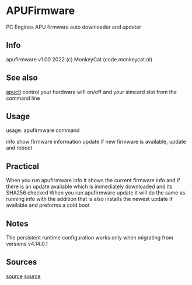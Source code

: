 # APUFirmware
PC Engines APU firmware auto downloader and updater

## Info

apufirmware v1.00 2022 (c) MonkeyCat (code.monkeycat.nl)

## See also

[apuctl]() control your hardware wifi on/off and your simcard slot from the command line

## Usage

usage: apufirmware command

 info           show firmware information
 update         if new firmware is available, update and reboot

## Practical

When you run apufirmware info it shows the current firmware info and if there is an update available which is immediately downloaded and its SHA256 checked
When you run apufirmware update it will do the same as running info with the addition that is also installs the newest update if available and preforms a cold boot
 
## Notes

The persistent runtime configuration works only when migrating from versions v4.14.0.1

## Sources

[source](https://pcengines.github.io/apu2-documentation/cold_reset/)
[source](https://pcengines.github.io/apu2-documentation/firmware_flashing/)
